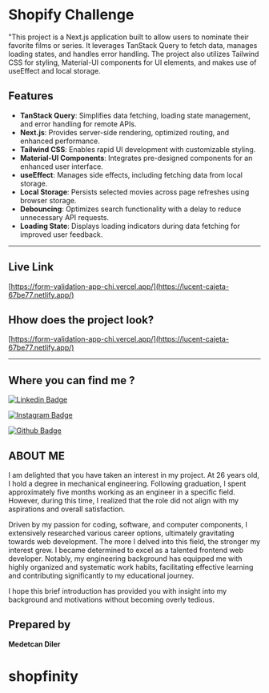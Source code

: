 # Shopify Challenge

"This project is a Next.js application built to allow users to nominate their favorite films or series. It leverages TanStack Query to fetch data, manages loading states, and handles error handling. The project also utilizes Tailwind CSS for styling, Material-UI components for UI elements, and makes use of useEffect and local storage.

## Features

- **TanStack Query**: Simplifies data fetching, loading state management, and error handling for remote APIs.
- **Next.js**: Provides server-side rendering, optimized routing, and enhanced performance.
- **Tailwind CSS**: Enables rapid UI development with customizable styling.
- **Material-UI Components**: Integrates pre-designed components for an enhanced user interface.
- **useEffect**: Manages side effects, including fetching data from local storage.
- **Local Storage**: Persists selected movies across page refreshes using browser storage.
- **Debouncing**: Optimizes search functionality with a delay to reduce unnecessary API requests.
- **Loading State**: Displays loading indicators during data fetching for improved user feedback.

---

## Live Link
[https://form-validation-app-chi.vercel.app/](https://lucent-cajeta-67be77.netlify.app/)

## Hhow does the project look? 
[https://form-validation-app-chi.vercel.app/](https://lucent-cajeta-67be77.netlify.app/)

---

## Where you can find me ? 

[![Linkedin Badge](https://img.shields.io/badge/LinkedIn-0077B5?style=for-the-badge&logo=linkedin&logoColor=white)](https://www.linkedin.com/in/medetcandiler)

[![Instagram Badge](https://img.shields.io/badge/-Instagram-C13584?style=flat-quare&labelColor=C13584&logo=instagram&logoColor=white&link=link)](https://www.instagram.com/medetdiler/)

[![Github Badge](https://img.shields.io/badge/-Github-000?style=quare&labelColor=000&logo=Github&logoColor=white&link=link)](https://github.com/medetcandiler)

## ABOUT ME 
I am delighted that you have taken an interest in my project. At 26 years old, I hold a degree in mechanical engineering. Following graduation, I spent approximately five months working as an engineer in a specific field. However, during this time, I realized that the role did not align with my aspirations and overall satisfaction.

Driven by my passion for coding, software, and computer components, I extensively researched various career options, ultimately gravitating towards web development. The more I delved into this field, the stronger my interest grew. I became determined to excel as a talented frontend web developer. Notably, my engineering background has equipped me with highly organized and systematic work habits, facilitating effective learning and contributing significantly to my educational journey.

I hope this brief introduction has provided you with insight into my background and motivations without becoming overly tedious.

## Prepared by
**Medetcan Diler**

# shopfinity
